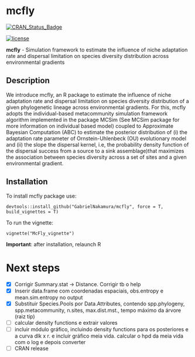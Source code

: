 
# mcfly

[![CRAN\_Status\_Badge](https://www.r-pkg.org/badges/version/mcfly)](https://cran.r-project.org/package=mcfly)

[![license](https://img.shields.io/github/license/mashape/apistatus.svg)](https://choosealicense.com/licenses/mit/)

**mcfly** - Simulation framework to estimate the influence of niche
adaptation rate and dispersal limitation on species diversity
distribution across environmental gradients

## Description

We introduce mcfly, an R package to estimate the influence of niche
adaptation rate and dispersal limitation on species diversity
distribution of a given phylogenetic lineage across environmental
gradients. For this, mcfly adopts the individual-based metacommunity
simulation framework algorithm implemented in the package MCSim (See
MCSim package for more information on individual based model) coupled to
Approximate Bayesian Computation (ABC) to estimate the posterior
distribution of (i) the adaptation rate parameter of Ornstein-Uhlenbeck
(OU) evolutionary model and (ii) the slope the dispersal kernel, i.e,
the probability density function of the dispersal success from a source
to a sink assemblage)that maximizes the association between species
diversity across a set of sites and a given environmental gradient.

## Installation

To install mcfly package use:

`devtools::install_github("GabrielNakamura/mcfly", force = T,
build_vignettes = T)`

To run the vignette:

`vignette("McFly_vignette")`

**Important**: after installation, relaunch R

# Next steps

  - [x] Corrigir Summary.stat -\> Distance. Corrigir tb o help
  - [x] Inserir data.frame com coordenadas espaciais, obs.entropy e
    mean.sim.entropy no output
  - [x] Substituir Species.Pools por Data.Attributes, contendo
    spp.phylogeny, spp.metacommunity, n.sites, max.dist.mst., tempo
    máximo da árvore (raiz tip)
  - [ ] calcular density functions e extrair valores
  - [ ] incluir módulo gráfico, incluindo density functions para os
    posteriores e a curva dlk x r. e incluir gráfico meia vida. calcular
    o hpd da meia vida com o log e depois converter
  - [ ] CRAN release
